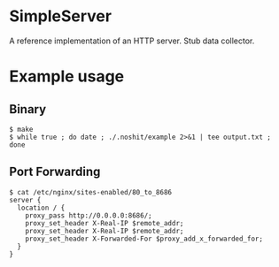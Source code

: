 # SimpleServer

A reference implementation of an HTTP server. Stub data collector.

# Example usage

## Binary

```
$ make
$ while true ; do date ; ./.noshit/example 2>&1 | tee output.txt ; done
```

## Port Forwarding

```
$ cat /etc/nginx/sites-enabled/80_to_8686
server {
  location / {
    proxy_pass http://0.0.0.0:8686/;
    proxy_set_header X-Real-IP $remote_addr;
    proxy_set_header X-Real-IP $remote_addr;
    proxy_set_header X-Forwarded-For $proxy_add_x_forwarded_for;
  }
}
```
